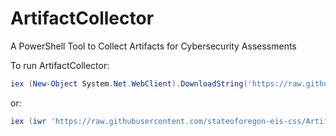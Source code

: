 # ArtifactCollector

A PowerShell Tool to Collect Artifacts for Cybersecurity Assessments

To run ArtifactCollector:

```powershell
iex (New-Object System.Net.WebClient).DownloadString('https://raw.githubusercontent.com/stateoforegon-eis-css/ArtifactCollector/master/ArtifactCollector.ps1')
```

or:

```powershell
iex (iwr 'https://raw.githubusercontent.com/stateoforegon-eis-css/ArtifactCollector/master/ArtifactCollector.ps1')
```
